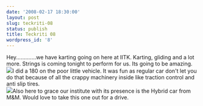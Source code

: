 ```yaml
---
date: '2008-02-17 18:30:00'
layout: post
slug: teckriti-08
status: publish
title: Teckriti 08
wordpress_id: '8'
---
```


Hey.............we have karting going on here at IITK. Karting, gliding and a lot more. Strings is coming tonight to perform for us. Its going to be amazing.[![](http://2.bp.blogspot.com/_BQ0a8k-GX20/R7gp2GIXAZI/AAAAAAAAAsc/KGlsjxAh44I/s320/iPhone+057.jpg)](http://2.bp.blogspot.com/_BQ0a8k-GX20/R7gp2GIXAZI/AAAAAAAAAsc/KGlsjxAh44I/s1600-h/iPhone+057.jpg)I did a 180 on the poor little vehicle. It was fun as regular car don't let you do that because of all the crappy machinery inside like traction control and anti slip tires.  
[![](http://4.bp.blogspot.com/_BQ0a8k-GX20/R7gqmmIXAaI/AAAAAAAAAsk/J8JfVKcS_3Y/s320/iPhone+058.jpg)](http://4.bp.blogspot.com/_BQ0a8k-GX20/R7gqmmIXAaI/AAAAAAAAAsk/J8JfVKcS_3Y/s1600-h/iPhone+058.jpg)Also here to grace our institute with its presence is the Hybrid car from M&M. Would love to take this one out for a drive.
